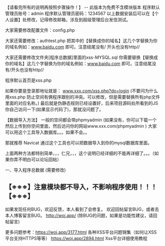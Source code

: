 【请看完所有的说明再按照步骤操作！】 -- 此版本为免费不含模块版本
程序默认管理员账号：admin
程序默认管理员密码：1234567
以上数据安装后可以在【个人设置】处修改，记得修改邮箱，涉及到超级管理后台发信测试。

大家需要修改配置文件：config.php

大家还需要修改：authtest.php   把其中的【替换成你的域名】这几个字替换为你的域名例如：www.baidu.com  即可。注意结尾没有/ 开头也没有http//

大家还需要修改文件夹[程序总数据]里面的xss-MYSQL.sql 你需要替换【替换成你的域名】这几个字替换为你的域名例如：www.baidu.com  即可。注意结尾没有/开头也没有http//



程序默认首页是xss.php

如果你要是登录那地址就是： www.xxx.com/xss.php?do=login
(不要问为什么用xss.php 防止空间有俩程序跟别的冲突。可以修改，但是需要替换所有php文件里面的对应名称。)
最后就是伪静态规则已经设置好，后来项目源码处所看到的JS你自己访问一下(如果显示代码了)，那就没问题了。

【数据导入方法】
一般的空间都会带phpmyadmin (如果没有，你可以下载一个然后上传到你空间里面，然后访问你的网站www.xxx.com/phpmyadmin )   大家可以用这个工具导入数据库。。。如果不会。。

那就推荐 Navicat  通过这个工具也可以把数据导入到你的mysql数据库里面。

上面两种方法都特别简单，，，仁兄，，，这个说明已经详细的不能再详细了。。。（如果你弄不明白可以论坛回帖）

一、导入程序总数据  	(需要修改)

【※※※】注意模块都不导入，不影响程序使用！！！【※※※】
---------------------------------------------------------------------------------------------------------------


如果发现任何BUG，欢迎反馈，本人看到了会修复。  欢迎回帖留言BUG，或者去本人博客留言BUG。   http://woj.app/   (除BUG的问题，如果是功能性建议，请回帖留言)

更多问题参考：https://woj.app/3177.html  各种XSS平台问题锦集（如何让XSS平台支持HTTPS等等）
https://woj.app/2894.html   Xss平台详细使用教程


